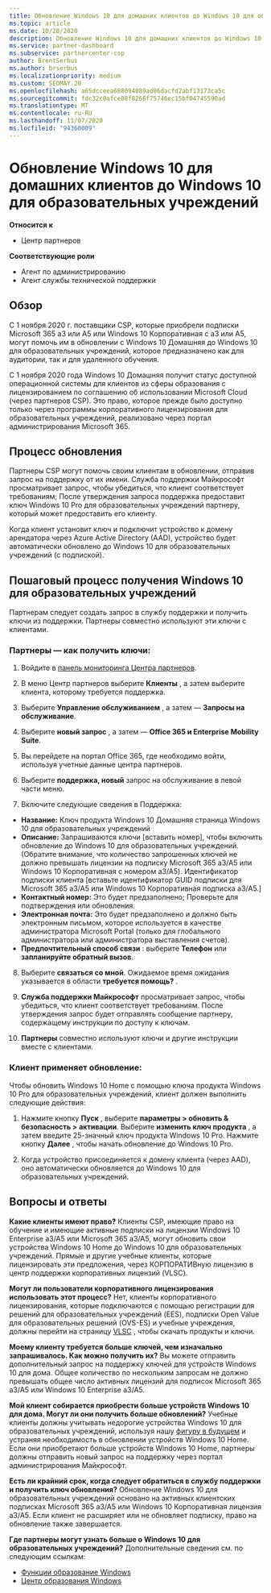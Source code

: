 ```yaml
---
title: Обновление Windows 10 для домашних клиентов до Windows 10 для образовательных учреждений
ms.topic: article
ms.date: 10/28/2020
description: Обновление Windows 10 для домашних клиентов до Windows 10 для образовательных учреждений
ms.service: partner-dashboard
ms.subservice: partnercenter-csp
author: BrentSerbus
ms.author: brserbus
ms.localizationpriority: medium
ms.custom: SEOMAY.20
ms.openlocfilehash: a65dcceea688094089ad06dacfd2abf13173ca5c
ms.sourcegitcommit: fdc32c0afce88f8266f75746ec15bf04745590ad
ms.translationtype: MT
ms.contentlocale: ru-RU
ms.lasthandoff: 11/07/2020
ms.locfileid: "94360009"
---
```

# <a name="upgrade-windows-10-home-customers-to-windows-10-education"></a>Обновление Windows 10 для домашних клиентов до Windows 10 для образовательных учреждений

**Относится к**

- Центр партнеров

**Соответствующие роли**

- Агент по администрированию
- Агент службы технической поддержки

## <a name="overview"></a>Обзор

С 1 ноября 2020 г. поставщики CSP, которые приобрели подписки Microsoft 365 a3 или A5 или Windows 10 Корпоративная с a3 или A5, могут помочь им в обновлении с Windows 10 Домашняя до Windows 10 для образовательных учреждений, которое предназначено как для аудитории, так и для удаленного обучения.

С 1 ноября 2020 года Windows 10 Домашняя получит статус доступной операционной системы для клиентов из сферы образования с лицензированием по соглашению об использовании Microsoft Cloud (через партнеров CSP). Это право, которое прежде было доступно только через программы корпоративного лицензирования для образовательных учреждений, реализовано через портал администрирования Microsoft 365. 

## <a name="how-the-upgrade-process-works"></a>Процесс обновления

Партнеры CSP могут помочь своим клиентам в обновлении, отправив запрос на поддержку от их имени. Служба поддержки Майкрософт просматривает запрос, чтобы убедиться, что клиент соответствует требованиям; После утверждения запроса поддержка предоставит ключ Windows 10 Pro для образовательных учреждений партнеру, который может предоставить его клиенту.

Когда клиент установит ключ и подключит устройство к домену арендатора через Azure Active Directory (AAD), устройство будет автоматически обновлено до Windows 10 для образовательных учреждений (с подпиской).   

## <a name="step-by-step-process-for-customers-to-get-windows-10-education"></a>Пошаговый процесс получения Windows 10 для образовательных учреждений

Партнерам следует создать запрос в службу поддержки и получить ключи из поддержки. Партнеры совместно используют эти ключи с клиентами.

### <a name="partners--how-to-get-the-keys"></a>Партнеры — как получить ключи:

1. Войдите в [панель мониторинга Центра партнеров](https://partner.microsoft.com/dashboard).

2. В меню Центр партнеров выберите **Клиенты** , а затем выберите клиента, которому требуется поддержка.

3. Выберите **Управление обслуживанием** , а затем — **Запросы на обслуживание**.

4. Выберите **новый запрос** , а затем — **Office 365 и Enterprise Mobility Suite**.

5. Вы перейдете на портал Office 365, где необходимо войти, используя учетные данные центра партнеров.

6. Выберите **поддержка, новый** запрос на обслуживание в левой части меню.

7. Включите следующие сведения в Поддержка:

- **Название:** Ключ продукта Windows 10 Домашняя страница Windows 10 для образовательных учреждений
- **Описание:** Запрашиваются ключи [вставить номер], чтобы включить обновление до Windows 10 для образовательных учреждений. (Обратите внимание, что количество запрошенных ключей не должно превышать лицензии на подписку Microsoft 365 a3/A5 или Windows 10 Корпоративная с номером a3/A5). Идентификатор подписки клиента [вставьте идентификатор GUID подписки для Microsoft 365 a3/A5 или Windows 10 Корпоративная подписка a3/A5.]
- **Контактный номер:** Это будет предзаполнено; Проверьте для подтверждения или обновления.
- **Электронная почта:** Это будет предзаполнено и должно быть электронным письмом, которое используется в качестве администратора Microsoft Portal (только для глобального администратора или администратора выставления счетов).
- **Предпочтительный способ связи** : выберите **Телефон** или **запланируйте обратный вызов**.

8. Выберите **связаться со мной**. Ожидаемое время ожидания указывается в области **требуется помощь?** .

9. **Служба поддержки Майкрософт** просматривает запрос, чтобы убедиться, что клиент соответствует требованиям. После утверждения запрос будет отправлять сообщение партнеру, содержащему инструкции по доступу к ключам.

10. **Партнеры** совместно используют ключи и другие инструкции вместе с клиентами.

### <a name="customer-applies-the-upgrade"></a>Клиент применяет обновление:

Чтобы обновить Windows 10 Home с помощью ключа продукта Windows 10 Pro для образовательных учреждений, клиент должен выполнить следующие действия:  

1. Нажмите кнопку **Пуск** , выберите **параметры > обновить & безопасность > активации**. Выберите **изменить ключ продукта** , а затем введите 25-значный ключ продукта Windows 10 Pro. Нажмите кнопку **Далее** , чтобы начать обновление до Windows 10 Pro.

2. Когда устройство присоединяется к домену клиента (через AAD), оно автоматически обновляется до Windows 10 для образовательных учреждений.  

## <a name="frequently-asked-questions"></a>Вопросы и ответы

**Какие клиенты имеют право?**
Клиенты CSP, имеющие право на обучение и имеющие активные подписки на лицензии Windows 10 Enterprise a3/A5 или Microsoft 365 a3/A5, могут обновить свои устройства Windows 10 Home до Windows 10 для образовательных учреждений. Прямые и другие учебные клиенты, которые лицензировать эти предложения, через КОРПОРАТИВную лицензию в центр поддержки корпоративных лицензий (VLSC).

**Могут ли пользователи корпоративного лицензирования использовать этот процесс?**
Нет, клиенты корпоративного лицензирования, которые подключаются с помощью регистрации для решений для образовательных учреждений (EES), подписки Open Value для образовательных решений (OVS-ES) и учебные учреждения, должны перейти на страницу [VLSC](https://www.microsoft.com/Licensing/servicecenter/default.aspx) , чтобы скачать продукты и ключи. 

**Моему клиенту требуется больше ключей, чем изначально запрашивалось. Как можно получить их?**
Вы можете отправить дополнительный запрос на поддержку ключей для устройств Windows 10 для дома. Общее количество по нескольким запросам не должно превышать общее число активных лицензий для подписок Microsoft 365 a3/A5 или Windows 10 Enterprise a3/A5.

**Мой клиент собирается приобрести больше устройств Windows 10 для дома. Могут ли они получить больше обновлений?**
Учебные клиенты должны учитывать недорогие устройства Windows 10 для образовательных учреждений, используя нашу [фигуру в будущем](https://www.microsoft.com/education/products/windows/shapethefuture.aspx) и устраняя необходимость в обновлении устройств Windows 10 Home. Если они приобретают больше устройств Windows 10 Home, партнеры должны отправить новый запрос на поддержку через портал администрирования Майкрософт.

**Есть ли крайний срок, когда следует обратиться в службу поддержки и получить ключ обновления?**
Обновление Windows 10 для образовательных учреждений основано на активных клиентских подписках Microsoft 365 a3/A5 или Windows 10 Корпоративная лицензия a3/A5. Если клиент не расширяет или не обновляет подписку, право на обновление также завершается.

**Где партнеры могут узнать больше о Windows 10 для образовательных учреждений?**
Дополнительные сведения см. по следующим ссылкам:

- [Функции образование Windows](https://www.microsoft.com/education/products/windows/features)
- [Центр образования Windows](/education/windows/)
